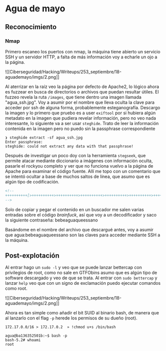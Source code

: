 # Agua de mayo
## Reconocimiento
### Nmap
Primero escaneo los puertos con nmap, la máquina tiene abierto un servicio SSH y un servidor HTTP, a falta de más información voy a echarle un ojo a la página.

![[Ciberseguridad/Hacking/Writeups/253_septiembre/18-aguademayo/imgs/2.png]]

Al aterrizar en la raíz veo la página por defecto de Apache2, lo lógico ahora es fuzzear en busca de directorios o archivos que puedan resultar útiles.
El fuzzeo revela la ruta `/images`, que tiene dentro una imagen llamada "agua_ssh.jpg". Voy a asumir por el nombre que lleva oculta la clave para acceder por ssh de alguna forma, probablemente esteganografía.
Descargo la imagen y lo primero que pruebo es a user `exiftool` por si hubiera algún metadato en la imagen que pudiera revelar información, pero no veo nada interesante, lo siguiente va a ser usar `steghide`.
Trato de leer la información contenida en la imagen pero no puedo sin la passphrase correspondiente
```
❯ steghide extract -sf agua_ssh.jpg
Enter passphrase: 
steghide: could not extract any data with that passphrase!
```
Después de investigar un poco doy con la herramienta `stegseek`, que permite atacar mediante diccionario a imágenes con información oculta, pasarle el rockyou completo y ver que no funciona vuelvo a la página de Apache para examinar el código fuente. Allí me topo con un comentario que se intentó ocultar a base de muchos saltos de línea, que asumo que es algún tipo de codificación.

```html
<!--
++++++++++[>++++++++++>++++++++++>++++++++++>++++++++++>++++++++++>++++++++++>++++++++++++>++++++++++>+++++++++++>++++++++++++>++++++++++>++++++++++++>++++++++++>+++++++++++>+++++++++++>+>+<<<<<<<<<<<<<<<<<-]>--.>+.>--.>+.>---.>+++.>---.>---.>+++.>---.>+..>-----..>---.>.>+.>+++.>.
-->
```

Solo de copiar y pegar el contenido en un buscador me salen varias entradas sobre el código *brainfuck*, así que voy a un decodificador y saco la siguiente contraseña: bebeaguaqueessano

Basándome en el nombre del archivo que descargué antes, voy a asumir que agua:bebeaguaqueessano son las claves para acceder mediante SSH a la máquina.
## Post-explotación

Al entrar hago un `sudo -l` y veo que se puede lanzar bettercap con privilegios de root, como no sale en GTFObins asumo que es algún tipo de software descargado y veo de que se trata. Al entrar con `sudo bettercap` y lanzar `help` veo que con un signo de exclamación puedo ejecutar comandos como root.

![[Ciberseguridad/Hacking/Writeups/253_septiembre/18-aguademayo/imgs/2.png]]

Ahora es tan simple como añadir el bit SUID al binario bash, de manera que al lanzarlo con el flag `-p` herede los permisos de su dueño (root).
```
172.17.0.0/16 > 172.17.0.2  » !chmod u+s /bin/bash
```

```
agua@ba136352501b:~$ bash -p
bash-5.2# whoami
root
```